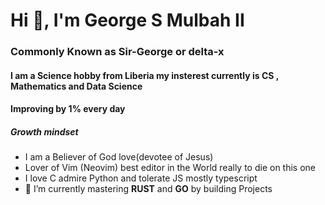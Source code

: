 <h1>Hi 👋, I'm George S Mulbah II</h1>
<h3>Commonly Known as Sir-George or delta-x</h3>
<h4>I am a Science hobby from Liberia my insterest currently is CS , Mathematics and Data Science</h4>
<h4>Improving by 1% every day</h4>
<h5>Growth mindset</h5>


- I am a Believer of God love(devotee of Jesus)
- Lover of Vim (Neovim) best editor in the World really to die on this one
- I love C admire Python and tolerate JS mostly typescript
- 🌱 I’m currently mastering **RUST** and **GO** by building  Projects

